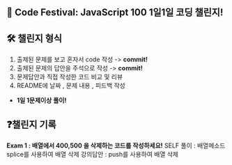 ## 🙌 Code Festival: JavaScript 100 1일1일 코딩 챌린지!

## 🛠 챌린지 형식

1. 출제된 문제를 보고 혼자서 code 작성 -> **commit!**
2. 출제된 문제의 답안을 주석으로 작성 -> **commit!**
3. 문제답안과 직접 작성한 코드 비교 및 리뷰
4. README에 날짜 , 문제 내용 , 피드백 작성

- **1일 1문제이상 풀이!**

## ❓챌린지 기록

**Exam 1 : 배열에서 400,500 을 삭제하는 코드를 작성하세요!**
SELF 풀이 : 배열메소드 splice를 사용하여 배열 삭제
강의답안 : push를 사용하여 배열 삭제
